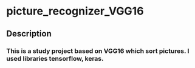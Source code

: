 # picture_recognizer_VGG16

## Description

### This is a study project based on VGG16 which sort pictures. I used libraries tensorflow, keras.
